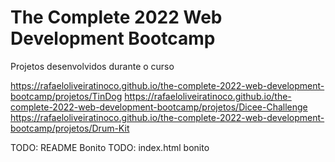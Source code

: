 # The Complete 2022 Web Development Bootcamp
Projetos desenvolvidos durante o curso

https://rafaeloliveiratinoco.github.io/the-complete-2022-web-development-bootcamp/projetos/TinDog
https://rafaeloliveiratinoco.github.io/the-complete-2022-web-development-bootcamp/projetos/Dicee-Challenge
https://rafaeloliveiratinoco.github.io/the-complete-2022-web-development-bootcamp/projetos/Drum-Kit

TODO: README Bonito
TODO: index.html bonito
